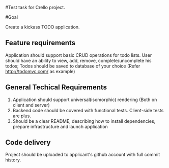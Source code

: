 #Test task for Crello project.


#Goal

Create a kickass TODO application.

## Feature requirements

Application should support basic CRUD operations for todo lists.
User should have an ability to view, add, remove, complete/uncomplete his todos;
Todos should be saved to database of your choice
(Refer http://todomvc.com/ as example)

## General Techical Requirements

1. Application should support universal(isomorphic) rendering (Both on client and server)
2. Backend code should be covered with functional tests. Client-side tests are plus.
3. Should be a clear README, describing how to install dependencies, prepare infrastructure and launch application

## Code delivery

Project should be uploaded to applicant's github account with full commit history.
